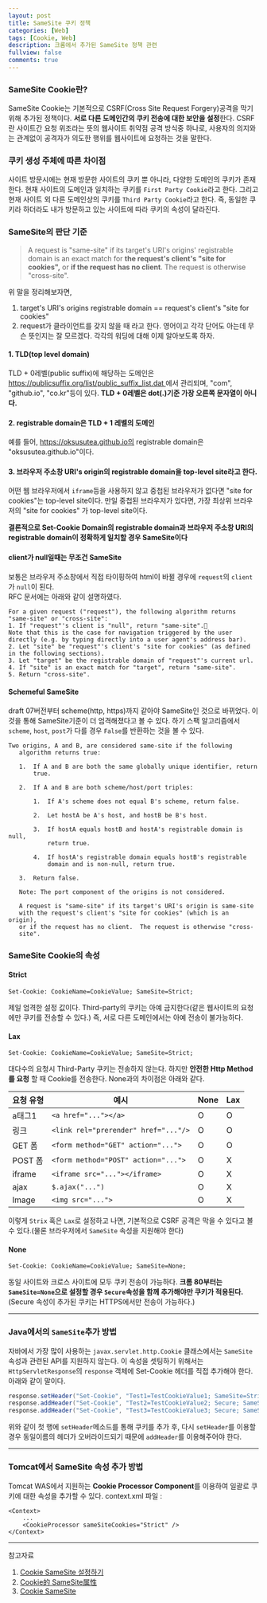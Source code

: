 ```yaml
---
layout: post
title: SameSite 쿠키 정책
categories: [Web]
tags: [Cookie, Web]
description: 크롬에서 추가된 SameSite 정책 관련 
fullview: false
comments: true
---
```


### SameSite Cookie란?
SameSite Cookie는 기본적으로 CSRF(Cross Site Request Forgery)공격을 막기 위해 추가된 정책이다. **서로 다른 도메인간의 쿠키 전송에 대한 보안을 설정**한다. CSRF란 사이트간 요청 위조라는 뜻의 웹사이트 취약점 공격 방식중 하나로, 사용자의 의지와는 관계없이 공격자가 의도한 행위를 웹사이트에 요청하는 것을 말한다.

### 쿠키 생성 주체에 따른 차이점
사이트 방문시에는 현재 방문한 사이트의 쿠키 뿐 아니라, 다양한 도메인의 쿠키가 존재한다.  현재 사이트의 도메인과 일치하는 쿠키를 `First Party Cookie`라고 한다. 그리고 현재 사이트 외 다른 도메인상의 쿠키를 `Third Party Cookie`라고 한다. 즉, 동일한 쿠키라 하더라도 내가 방문하고 있는 사이트에 따라 쿠키의 속성이 달라진다.

### SameSite의 판단 기준

> A request is "same-site" if its target's URI's origins' registrable domain is an exact match for **the request's client's "site for cookies",** or **if the request has no client**. The request is otherwise "cross-site".

위 말을 정리해보자면,

1) target's URI's origins registrable domain == request's client's "site for cookies"  
2) request가 클라이언트를 갖지 않을 때 
라고 한다. 영어이고 각각 단어도 아는데 무슨 뜻인지는 잘 모르겠다. 각각의 워딩에 대해 이제 알아보도록 하자. 

#### 1. TLD(top level domain)
TLD + 0레벨(public suffix)에 해당하는 도메인은 [ https://publicsuffix.org/list/public_suffix_list.dat ](https://publicsuffix.org/list/public_suffix_list.dat)에서 관리되며, "com", "github.io", "co.kr"등이 있다.
**TLD + 0레벨은 dot(.)기준 가장 오른쪽 문자열이 아니다.**

#### 2. registrable domain은 TLD + 1 레벨의 도메인
예를 들어, https://oksusutea.github.io의 registrable domain은 "oksusutea.github.io"이다. 

#### 3. 브라우저 주소창 URI's origin의 registrable domain을 top-level site라고 한다.
어떤 웹 브라우저에서 `iframe`등을 사용하지 않고 중첩된 브라우저가 없다면 "site for cookies"는 top-level site이다.
만일 중첩된 브라우저가 있다면, 가장 최상위 브라우저의 "site for cookies" 가 top-level site이다.

**결론적으로 Set-Cookie Domain의 registrable domain과 브라우저 주소창 URI의 registrable domain이 정확하게 일치할 경우 SameSite이다**

#### client가 null일때는 무조건 SameSite
보통은 브라우저 주소창에서 직접 타이핑하여 html이 바뀔 경우에 `request`의 `client`가 `null`이 된다.  
RFC 문서에는 아래와 같이 설명하였다. 

```
For a given request ("request"), the following algorithm returns "same-site" or "cross-site":
1. If "request"'s client is "null", return "same-site".
Note that this is the case for navigation triggered by the user directly (e.g. by typing directly into a user agent's address bar).
2. Let "site" be "request"'s client's "site for cookies" (as defined in the following sections).
3. Let "target" be the registrable domain of "request"'s current url.
4. If "site" is an exact match for "target", return "same-site".
5. Return "cross-site".
```

#### Schemeful SameSite
draft 07버전부터 scheme(http, https)까지 같아야 SameSite인 것으로 바뀌었다. 이 것을 통해 SameSite기준이 더 엄격해졌다고 볼 수 있다.
하기 스팩 알고리즘에서 `scheme`, `host`, `post`가 다를 경우 `False`를 반환하는 것을 볼 수 있다.

```
Two origins, A and B, are considered same-site if the following
   algorithm returns true:

   1.  If A and B are both the same globally unique identifier, return
       true.

   2.  If A and B are both scheme/host/port triples:

       1.  If A's scheme does not equal B's scheme, return false.

       2.  Let hostA be A's host, and hostB be B's host.

       3.  If hostA equals hostB and hostA's registrable domain is null,
           return true.

       4.  If hostA's registrable domain equals hostB's registrable
           domain and is non-null, return true.

   3.  Return false.

   Note: The port component of the origins is not considered.

   A request is "same-site" if its target's URI's origin is same-site
   with the request's client's "site for cookies" (which is an origin),
   or if the request has no client.  The request is otherwise "cross-
   site".
```

### SameSite Cookie의 속성

#### Strict

```
Set-Cookie: CookieName=CookieValue; SameSite=Strict;
```
제일 엄격한 설정 값이다. Third-party의 쿠키는 아예 금지한다(같은 웹사이트의 요청에만 쿠키를 전송할 수 있다.) 즉, 서로 다른 도메인에서는 아예 전송이 불가능하다.

#### Lax

```
Set-Cookie: CookieName=CookieValue; SameSite=Strict;
```
대다수의 요청시 Third-Party 쿠키는 전송하지 않는다. 하지만 **안전한 Http Method를 요청** 할 때 Cookie를 전송한다. None과의 차이점은 아래와 같다. 

|요청 유형|예시|None|Lax|
|------|---|---|---|
|a태그1|`<a href="..."></a>`|O|O|
|링크|`<link rel="prerender" href="..."/>`|O|O|
|GET 폼|`<form method="GET" action="...">`|O|O|
|POST 폼|`<form method="POST" action="...">`|O|X|
|iframe|`<iframe src="..."></iframe>`|O|X|
|ajax|`$.ajax("...")`|O|X|
|Image|`<img src="...">`|O|X|

이렇게 `Strix` 혹은 `Lax`로 설정하고 나면, 기본적으로 CSRF 공격은 막을 수 있다고 볼 수 있다.(물론 브라우저에서 `SameSite` 속성을 지원해야 한다)



#### None
```
Set-Cookie: CookieName=CookieValue; SameSite=None;
```
동일 사이트와 크로스 사이트에 모두 쿠키 전송이 가능하다. **크롬 80부터는` SameSite=None`으로 설정할 경우 `Secure`속성을 함께 추가해야만 쿠키가 적용된다.** (Secure 속성이 추가된 쿠키는 HTTPS에서만 전송이 가능하다.)


***
### Java에서의 `SameSite`추가 방법
자바에서 가장 많이 사용하는 `javax.servlet.http.Cookie` 클래스에서는 `SameSite`속성과 관련된 API를 지원하지 않는다. 이 속성을 셋팅하기 위해서는 `HttpServletResponse`의 `response` 객체에 Set-Cookie 헤더를 직접 추가해야 한다. 아래와 같이 말이다.

```java
response.setHeader("Set-Cookie", "Test1=TestCookieValue1; SameSite=Strict"); 
response.addHeader("Set-Cookie", "Test2=TestCookieValue2; Secure; SameSite=Lax");  //Chrome 80 Default 값
response.addHeader("Set-Cookie", "Test3=TestCookieValue3; Secure; SameSite=None");
```

위와 같이 첫 행에 `setHeader`메소드를 통해 쿠키를 추가 후, 다시 `setHeader`를 이용할 경우 동일이름의 헤더가 오버라이드되기 때문에 `addHeader`를 이용해주어야 한다.

***

### Tomcat에서 SameSite 속성 추가 방법
Tomcat WAS에서 지원하는 **Cookie Processor Component**를 이용하여 일괄로 쿠키에 대한 속성을 추가할 수 있다.
context.xml 파일 : 

```
<Context>
	...
	<CookieProcessor sameSiteCookies="Strict" />
</Context>
```


***
참고자료 

1. [Cookie SameSite 설정하기](https://ifuwanna.tistory.com/223)
2. [Cookie的 SameSite属性](http://www.ruanyifeng.com/blog/2019/09/cookie-samesite.html)
3. [Cookie SameSite](https://yangbongsoo.tistory.com/5?category=919814)